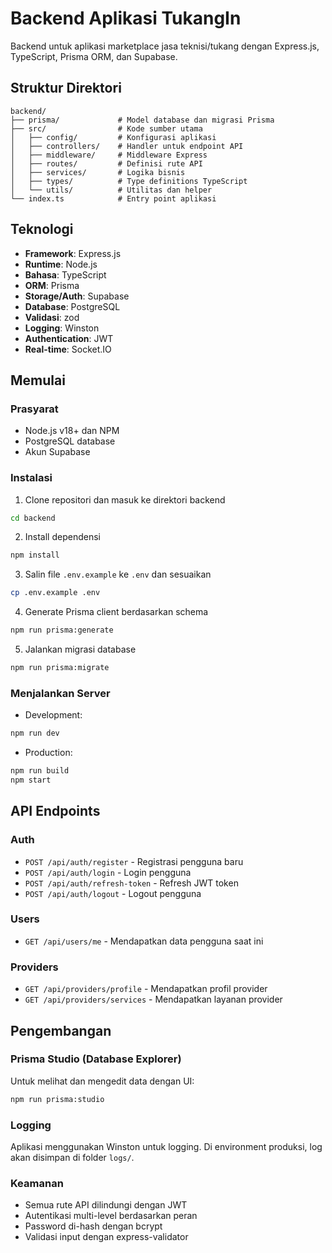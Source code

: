 # Backend Aplikasi TukangIn

Backend untuk aplikasi marketplace jasa teknisi/tukang dengan Express.js, TypeScript, Prisma ORM, dan Supabase.

## Struktur Direktori

```
backend/
├── prisma/             # Model database dan migrasi Prisma
├── src/                # Kode sumber utama
│   ├── config/         # Konfigurasi aplikasi
│   ├── controllers/    # Handler untuk endpoint API
│   ├── middleware/     # Middleware Express
│   ├── routes/         # Definisi rute API
│   ├── services/       # Logika bisnis
│   ├── types/          # Type definitions TypeScript
│   └── utils/          # Utilitas dan helper
└── index.ts            # Entry point aplikasi
```

## Teknologi

- **Framework**: Express.js
- **Runtime**: Node.js
- **Bahasa**: TypeScript
- **ORM**: Prisma
- **Storage/Auth**: Supabase
- **Database**: PostgreSQL
- **Validasi**: zod
- **Logging**: Winston
- **Authentication**: JWT
- **Real-time**: Socket.IO

## Memulai

### Prasyarat

- Node.js v18+ dan NPM
- PostgreSQL database
- Akun Supabase

### Instalasi

1. Clone repositori dan masuk ke direktori backend
```bash
cd backend
```

2. Install dependensi
```bash
npm install
```

3. Salin file `.env.example` ke `.env` dan sesuaikan
```bash
cp .env.example .env
```

4. Generate Prisma client berdasarkan schema
```bash
npm run prisma:generate
```

5. Jalankan migrasi database
```bash
npm run prisma:migrate
```

### Menjalankan Server

- Development:
```bash
npm run dev
```

- Production:
```bash
npm run build
npm start
```

## API Endpoints

### Auth
- `POST /api/auth/register` - Registrasi pengguna baru
- `POST /api/auth/login` - Login pengguna
- `POST /api/auth/refresh-token` - Refresh JWT token
- `POST /api/auth/logout` - Logout pengguna

### Users
- `GET /api/users/me` - Mendapatkan data pengguna saat ini

### Providers
- `GET /api/providers/profile` - Mendapatkan profil provider
- `GET /api/providers/services` - Mendapatkan layanan provider

## Pengembangan

### Prisma Studio (Database Explorer)

Untuk melihat dan mengedit data dengan UI:
```bash
npm run prisma:studio
```

### Logging

Aplikasi menggunakan Winston untuk logging. Di environment produksi, log akan disimpan di folder `logs/`.

### Keamanan

- Semua rute API dilindungi dengan JWT
- Autentikasi multi-level berdasarkan peran
- Password di-hash dengan bcrypt
- Validasi input dengan express-validator 